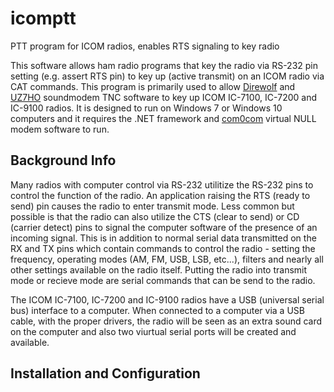 # icomptt
PTT program for ICOM radios, enables RTS signaling to key radio

This software allows ham radio programs that key the radio via RS-232 pin setting (e.g. assert RTS pin) to key up (active transmit) on an ICOM radio via CAT commands. This program is primarily used to allow [Direwolf](https://github.com/wb2osz/direwolf) and [UZ7HO](uz7.ho.ua/packetradio.htm) soundmodem TNC software to key up ICOM IC-7100, IC-7200 and IC-9100 radios. It is designed to run on Windows 7 or Windows 10 computers and it requires the .NET framework and [com0com](https://sourceforge.net/projects/com0com/) virtual NULL modem software to run.

## Background Info
Many radios with computer control via RS-232 utilitize the RS-232 pins to control the function of the radio. An application raising the RTS (ready to send) pin causes the radio to enter transmit mode. Less common but possible is that the radio can also utilize the CTS (clear to send) or CD (carrier detect) pins to signal the computer software of the presence of an incoming signal. This is in addition to normal serial data transmitted on the RX and TX pins which contain commands to control the radio - setting the frequency, operating modes (AM, FM, USB, LSB, etc...), filters and nearly all other settings available on the radio itself. Putting the radio into transmit mode or recieve mode are serial commands that can be send to the radio.

The ICOM IC-7100, IC-7200 and IC-9100 radios have a USB (universal serial bus) interface to a computer. When connected to a computer via a USB cable, with the proper drivers, the radio will be seen as an extra sound card on the computer and also two viurtual serial ports will be created and available.

## Installation and Configuration
